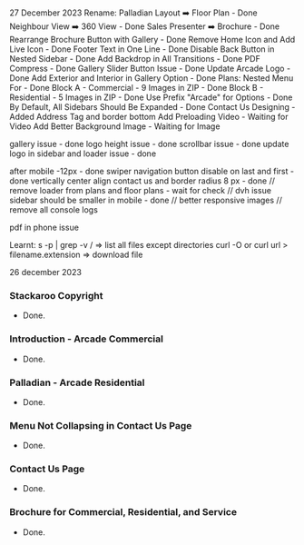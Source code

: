 27 December 2023
Rename:
Palladian Layout ➡️ Floor Plan - Done
Neighbour View ➡️ 360 View - Done
Sales Presenter ➡️ Brochure - Done
Rearrange Brochure Button with Gallery - Done
Remove Home Icon and Add Live Icon - Done
Footer Text in One Line - Done
Disable Back Button in Nested Sidebar - Done
Add Backdrop in All Transitions - Done
PDF Compress - Done
Gallery Slider Button Issue - Done
Update Arcade Logo - Done
Add Exterior and Interior in Gallery Option - Done
Plans: Nested Menu For - Done
Block A - Commercial - 9 Images in ZIP - Done
Block B - Residential - 5 Images in ZIP - Done
Use Prefix "Arcade" for Options - Done
By Default, All Sidebars Should Be Expanded - Done
Contact Us Designing - Added Address Tag and border bottom
Add Preloading Video - Waiting for Video
Add Better Background Image - Waiting for Image

gallery issue - done
logo height issue - done
scrollbar issue - done
update logo in sidebar and loader issue - done


after mobile -12px - done
swiper navigation button disable on last and first - done
vertically center align contact us and border radius 8 px - done 
// remove loader from plans and floor plans - wait for check
// dvh issue
sidebar should be smaller in mobile - done
// better responsive images
// remove all console logs

pdf in phone issue



Learnt:
s -p | grep -v /   => list all files except directories
curl -O or curl url > filename.extension => download file





26 december 2023

### Stackaroo Copyright
- Done.

### Introduction - Arcade Commercial
- Done.

### Palladian - Arcade Residential
- Done.

### Menu Not Collapsing in Contact Us Page
- Done.

### Contact Us Page
- Done.

### Brochure for Commercial, Residential, and Service
- Done.
